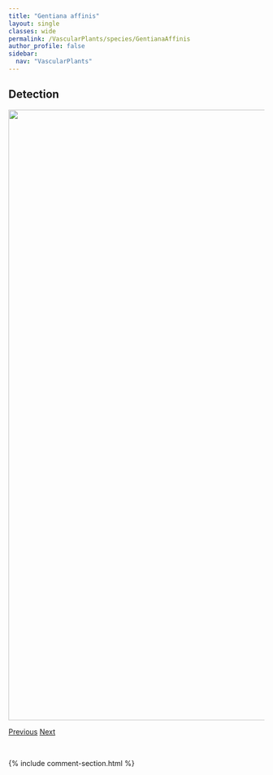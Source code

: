 ```yaml
---
title: "Gentiana affinis"
layout: single
classes: wide
permalink: /VascularPlants/species/GentianaAffinis
author_profile: false
sidebar:
  nav: "VascularPlants"
---
```


<h2>Detection</h2>

<a href="https://drive.google.com/uc?export=view&id=1G_nDSo6tipcHAu3wKrBP8RURLXkatFPh">
<img src="https://drive.google.com/uc?export=view&id=1G_nDSo6tipcHAu3wKrBP8RURLXkatFPh" height = "1200" width = "800">
</a>


<a href="/DevelopmentWebsite/VascularPlants/species/GaultheriaHispidula" class="pagination--pager" title="Gaultheria hispidula">Previous</a> <a href="/DevelopmentWebsite/VascularPlants/species/GentianaProstrata" class="pagination--pager" title="Gentiana prostrata">Next</a>

<p>&nbsp;</p>

{% include comment-section.html %}
